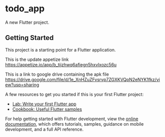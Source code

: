 # todo_app

A new Flutter project.

## Getting Started

This project is a starting point for a Flutter application.

This is the update appetize link 
https://appetize.io/app/b_tijzhwq6afiegn5hxvlxozc56u

This is a link to google drive containing the apk file 
https://drive.google.com/file/d/1e_XnHZuZFvsrvp7ZGXKVQpN2eNYK1fkz/view?usp=sharing

A few resources to get you started if this is your first Flutter project:

- [Lab: Write your first Flutter app](https://docs.flutter.dev/get-started/codelab)
- [Cookbook: Useful Flutter samples](https://docs.flutter.dev/cookbook)

For help getting started with Flutter development, view the
[online documentation](https://docs.flutter.dev/), which offers tutorials,
samples, guidance on mobile development, and a full API reference.
